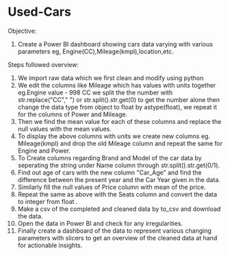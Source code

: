 # Used-Cars
Objective: 
1. Create a Power BI dashboard showing cars data varying with various parameters eg, Engine(CC),Mileage(kmpl),location,etc.

Steps followed overview:
1. We import raw data which we first clean and modify using python
2. We edit the columns like Mileage which has values with units together eg.Engine value - 998 CC we split the the number with str.replace("CC"," ") or str.split().str.get(0) to get the number alone then change the data type from object to float by astype(float),
   we repeat it for the columns of Power and Mileage.
3. Then we find the mean value for each of these columns and replace the null values with the mean values.
4. To display the above columns with units we create new columns eg. Mileage(kmpl) and drop the old Mileage column and repeat the same for Engine and Power.
5. To Create columns regarding Brand and Model of the car data by seperating the string under Name column through str.split().str.get(0/1).
6. Find out age of cars with the new column "Car_Age" and find the difference between the present year and the Car Year given in the data.
7. Similarly fill the null values of Price column with mean of the price.
8. Repeat the same as above with the Seats column and convert the data to integer from float .
9. Make a csv of the completed and cleaned data by to_csv and download the data.
10. Open the data in Power BI and check for any irregularities.
11. Finally create a dashboard of the data to represent various changing parameters with slicers to get an overview of the cleaned data at hand for actionable insights.
